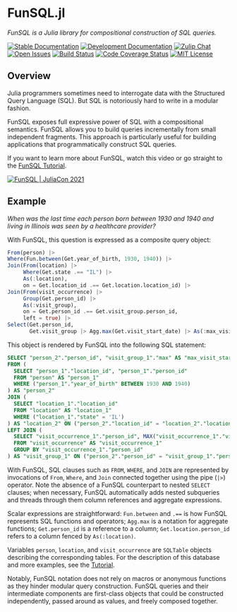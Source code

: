 # FunSQL.jl

*FunSQL is a Julia library for compositional construction of SQL queries.*

[![Stable Documentation][docs-rel-img]][docs-rel-url]
[![Development Documentation][docs-dev-img]][docs-dev-url]
[![Zulip Chat][chat-img]][chat-url]
[![Open Issues][issues-img]][issues-url]
[![Build Status][ci-img]][ci-url]
[![Code Coverage Status][codecov-img]][codecov-url]
[![MIT License][license-img]][license-url]


## Overview

Julia programmers sometimes need to interrogate data with the Structured Query
Language (SQL).  But SQL is notoriously hard to write in a modular fashion.

FunSQL exposes full expressive power of SQL with a compositional semantics.
FunSQL allows you to build queries incrementally from small independent
fragments.  This approach is particularly useful for building applications that
programmatically construct SQL queries.

If you want to learn more about FunSQL, watch this video or go straight to the
[FunSQL Tutorial][tutorial-url].

[![FunSQL | JuliaCon 2021][juliacon2021-img]][juliacon2021-url]


## Example

*When was the last time each person born between 1930 and 1940 and living in
Illinois was seen by a healthcare provider?*

With FunSQL, this question is expressed as a composite query object:

```julia
From(person) |>
Where(Fun.between(Get.year_of_birth, 1930, 1940)) |>
Join(From(location) |>
     Where(Get.state .== "IL") |>
     As(:location),
     on = Get.location_id .== Get.location.location_id) |>
Join(From(visit_occurrence) |>
     Group(Get.person_id) |>
     As(:visit_group),
     on = Get.person_id .== Get.visit_group.person_id,
     left = true) |>
Select(Get.person_id,
       Get.visit_group |> Agg.max(Get.visit_start_date) |> As(:max_visit_start_date))
```

This object is rendered by FunSQL into the following SQL statement:

```sql
SELECT "person_2"."person_id", "visit_group_1"."max" AS "max_visit_start_date"
FROM (
  SELECT "person_1"."location_id", "person_1"."person_id"
  FROM "person" AS "person_1"
  WHERE ("person_1"."year_of_birth" BETWEEN 1930 AND 1940)
) AS "person_2"
JOIN (
  SELECT "location_1"."location_id"
  FROM "location" AS "location_1"
  WHERE ("location_1"."state" = 'IL')
) AS "location_2" ON ("person_2"."location_id" = "location_2"."location_id")
LEFT JOIN (
  SELECT "visit_occurrence_1"."person_id", MAX("visit_occurrence_1"."visit_start_date") AS "max"
  FROM "visit_occurrence" AS "visit_occurrence_1"
  GROUP BY "visit_occurrence_1"."person_id"
) AS "visit_group_1" ON ("person_2"."person_id" = "visit_group_1"."person_id")
```

With FunSQL, SQL clauses such as `FROM`, `WHERE`, and `JOIN` are represented by
invocations of `From`, `Where`, and `Join` connected together using the pipe
(`|>`) operator.  Note the absence of a FunSQL counterpart to nested `SELECT`
clauses; when necessary, FunSQL automatically adds nested subqueries and
threads through them column references and aggregate expressions.

Scalar expressions are straightforward: `Fun.between` and `.==` is how FunSQL
represents SQL functions and operators; `Agg.max` is a notation for aggregate
functions; `Get.person_id` is a reference to a column; `Get.location.person_id`
refers to a column fenced by `As(:location)`.

Variables `person`, `location`, and `visit_occurrence` are `SQLTable` objects
describing the corresponding tables.  For the description of this database and
more examples, see the [Tutorial][tutorial-url].

Notably, FunSQL notation does not rely on macros or anonymous functions as they
hinder modular query construction.  FunSQL queries and their intermediate
components are first-class objects that could be constructed independently,
passed around as values, and freely composed together.


[docs-rel-img]: https://img.shields.io/badge/docs-stable-green.svg
[docs-rel-url]: https://mechanicalrabbit.github.io/FunSQL.jl/stable/
[docs-dev-img]: https://img.shields.io/badge/docs-dev-blue.svg
[docs-dev-url]: https://mechanicalrabbit.github.io/FunSQL.jl/dev/
[chat-img]: https://img.shields.io/badge/chat-julia--zulip-blue
[chat-url]: https://julialang.zulipchat.com/#narrow/stream/284102-funsql.2Ejl
[issues-img]: https://img.shields.io/github/issues/MechanicalRabbit/FunSQL.jl.svg
[issues-url]: https://github.com/MechanicalRabbit/FunSQL.jl/issues
[ci-img]: https://github.com/MechanicalRabbit/FunSQL.jl/workflows/CI/badge.svg
[ci-url]: https://github.com/MechanicalRabbit/FunSQL.jl/actions?query=workflow%3ACI+branch%3Amaster
[codecov-img]: https://codecov.io/gh/MechanicalRabbit/FunSQL.jl/branch/master/graph/badge.svg
[codecov-url]: https://codecov.io/gh/MechanicalRabbit/FunSQL.jl
[license-img]: https://img.shields.io/badge/license-MIT-blue.svg
[license-url]: https://raw.githubusercontent.com/MechanicalRabbit/FunSQL.jl/master/LICENSE.md
[juliacon2021-img]: https://img.youtube.com/vi/rGWwmuvRUYk/maxresdefault.jpg
[juliacon2021-url]: https://www.youtube.com/watch?v=rGWwmuvRUYk
[tutorial-url]: https://mechanicalrabbit.github.io/FunSQL.jl/dev/tutorial/
